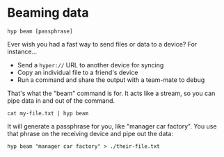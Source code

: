 # Beaming data

```
hyp beam [passphrase]
```

Ever wish you had a fast way to send files or data to a device? For instance...

 - Send a `hyper://` URL to another device for syncing
 - Copy an individual file to a friend's device
 - Run a command and share the output with a team-mate to debug

That's what the "beam" command is for. It acts like a stream, so you can pipe data in and out of the command.

```
cat my-file.txt | hyp beam
```

It will generate a passphrase for you, like "manager car factory". You use that phrase on the receiving device and pipe out the data:

```
hyp beam "manager car factory" > ./their-file.txt
```

